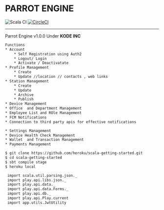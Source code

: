 # PARROT ENGINE

![Scala CI](https://github.com/Moverr/parrot-engine/workflows/Scala%20CI/badge.svg?branch=master)
[![CircleCI](https://circleci.com/gh/Moverr/parrot-engine.svg?style=svg)](https://app.circleci.com/pipelines/github/Moverr)

 
<hr>
Parrot Engine v1.0.0 Under <b>KODE INC </b>
 
```sh
Functions
* Account
    * Self Registration using Auth2
    * Logout/ Login
    * Activate / Deactivatate
* Profile Management
    * Create
    * Update //location // contacts , web links
* Station Management
    * Create
    * Update
    * Archive
    * Publish
* Device Management
* Office  and Department Management
* Employee List and ROle Management
* FCM Notifications 
* Connection to third party apis for effective notifications

* Settings Management
* Device Health Check Management
* Wallet  and Transaction Management
* Payments Management
```

 
 
```sh
$ git clone https://github.com/heroku/scala-getting-started.git
$ cd scala-getting-started
$ sbt compile stage
$ heroku local
```

 

<!--
## Deploying to Heroku

```sh
$ heroku create
$ git push heroku master
$ heroku open
```

-->
 

```sh
 import scala.util.parsing.json._
 import play.api.libs.json._
 import play.api.data._
 import play.api.data.Forms._
 import play.api.db._
 import play.api.Play.current
 import app.utils.JwtUtility
```

